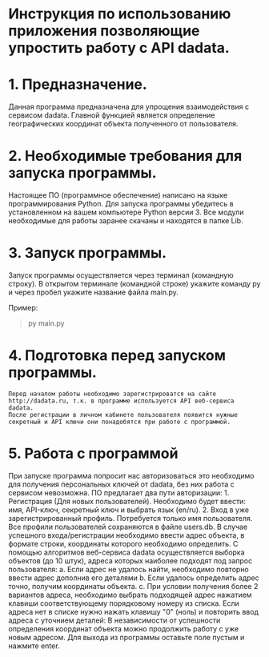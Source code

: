 # Инструкция по использованию приложения позволяющие упростить работу с API dadata.


# 1. Предназначение.

   Данная программа предназначена для упрощения взаимодействия с сервисом dadata. Главной функцией является определение географических координат объекта полученного от пользователя. 

# 2. Необходимые требования для запуска программы.

   Настоящее ПО (программное обеспечение) написано на языке программирования Python. Для запуска программы убедитесь в установленном на вашем компьютере Python версии 3. Все модули необходимые для работы заранее скачаны и находятся в папке Lib.

# 3. Запуск программы.
   Запуск программы осуществляется через терминал (командную строку). В открытом терминале (командной строке) укажите команду py и через пробел укажите название файла main.py.

Пример:
> py main.py

# 4. Подготовка перед запуском программы.
	Перед началом работы необходимо зарегистрироватся на сайте http://dadata.ru, т.к. в программе используется API веб-сервиса dadata.
	После регистрации в личном кабинете пользователя появится нужные cекретный и API ключи они понадобятся при работе с программой.

# 5. Работа с программой
	
При запуске программа попросит нас авторизоваться это необходимо для получения персональных ключей от dadata, без них работа с сервисом невозможна.
ПО предлагает два пути авторизации:
	1.	Регистрация (Для новых пользователей). Необходимо будет ввести: имя, API-ключ, секретный ключ и выбрать язык (en/ru).
	2.	Вход в уже зарегистрированный профиль. Потребуется только имя пользователя.
Все профили пользователей сохраняются в файле users.db.
В случае успешного входа/регистрации необходимо ввести адрес объекта, в формате строки,
координаты которого необходимо определить. С помощью алгоритмов веб-сервиса dadata осуществляется
выборка объектов (до 10 штук), адреса которых наиболее подходят под запрос пользователя:
	a. Если адрес не удалось найти, необходимо повторно ввести адрес дополнив его деталями
	b. Если удалось определить адрес точно, получим координаты объекта.
	c. При условии получения более 2 вариантов адреса, необходимо выбрать подходящей адрес нажатием клавиши соответствующему порядковому номеру из списка. Если адреса нет в списке нужно нажать клавишу "0" (ноль) и повторить ввод адреса с уточнием деталей:
В независимости от успешности определения координат объекта можно продолжить работу с уже новым адресом. 
	Для выхода из программы оставьте поле пустым и нажмите enter.
